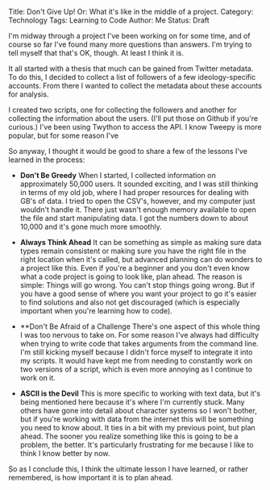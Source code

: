Title: Don't Give Up! Or: What it's like in the middle of a project.
Category: Technology
Tags: Learning to Code
Author: Me
Status: Draft

I'm midway through a project I've been working on for some time, and of course so far I've found many more questions than answers. I'm trying to tell myself that that's OK, though. At least I think it is.

It all started with a thesis that much can be gained from Twitter metadata. To do this, I decided to collect a list of followers of a few ideology-specific accounts. From there I wanted to collect the metadata about these accounts for analysis.

I created two scripts, one for collecting the followers and another for collecting the information about the users. (I'll put those on Github if you're curious.) I've been using Twython to access the API. I know Tweepy is more popular, but for some reason I've 

So anyway, I thought it would be good to share a few of the lessons I've learned in the process:

* **Don't Be Greedy**
	When I started, I collected information on approximately 50,000 users. It sounded exciting, and I was still thinking in terms of my old job, where I had proper resources for dealing with GB's of data. I tried to open the CSV's, however, and my computer just wouldn't handle it. There just wasn't enough memory available to open the file and start manipulating data. I got the numbers down to about 10,000 and it's gone much more smoothly.

* **Always Think Ahead**
	It can be something as simple as making sure data types remain consistent or making sure you have the right file in the right location when it's called, but advanced planning can do wonders to a project like this. Even if you're a beginner and you don't even know what a code project is going to look like, plan ahead. The reason is simple: Things will go wrong. You can't stop things going wrong. But if you have a good sense of where you want your project to go it's easier to find solutions and also not get discouraged (which is especially important when you're learning how to code).

* **Don't Be Afraid of a Challenge
	There's one aspect of this whole thing I was too nervous to take on. For some reason I've always had difficulty when trying to write code that takes arguments from the command line. I'm still kicking myself because I didn't force myself to integrate it into my scripts. It would have kept me from needing to constantly work on two versions of a script, which is even more annoying as I continue to work on it. 

* **ASCII is the Devil**
	This is more specific to working with text data, but it's being mentioned here because it's where I'm currently stuck. Many others have gone into detail about character systems so I won't bother, but if you're working with data from the internet this will be something you need to know about. It ties in a bit with my previous point, but plan ahead. The sooner you realize something like this is going to be a problem, the better. It's particularly frustrating for me because I like to think I know better by now.

So as I conclude this, I think the ultimate lesson I have learned, or rather remembered, is how important it is to plan ahead. 